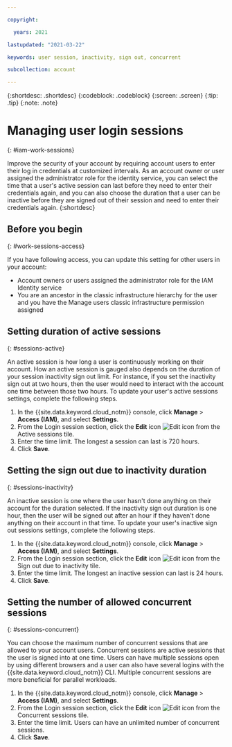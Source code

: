 ```yaml
---

copyright:

  years: 2021

lastupdated: "2021-03-22"

keywords: user session, inactivity, sign out, concurrent

subcollection: account

---
```


{:shortdesc: .shortdesc}
{:codeblock: .codeblock}
{:screen: .screen}
{:tip: .tip}
{:note: .note}

# Managing user login sessions
{: #iam-work-sessions}

Improve the security of your account by requiring account users to enter their log in credentials at customized intervals. As an account owner or user assigned the administrator role for the identity service, you can select the time that a user's active session can last before they need to enter their credentials again, and you can also choose the duration that a user can be inactive before they are signed out of their session and need to enter their credentials again. 
{:shortdesc}

## Before you begin
{: #work-sessions-access}

If you have following access, you can update this setting for other users in your account:

* Account owners or users assigned the administrator role for the IAM Identity service
* You are an ancestor in the classic infrastructure hierarchy for the user and you have the Manage users classic infrastructure permission assigned

## Setting duration of active sessions
{: #sessions-active}

An active session is how long a user is continuously working on their account. How an active session is gauged also depends on the duration of your session inactivity sign out limit. For instance, if you set the inactivity sign out at two hours, then the user would need to interact with the account one time between those two hours. To update your user's active sessions settings, complete the following steps.


1. In the {{site.data.keyword.cloud_notm}} console, click **Manage** &gt; **Access (IAM)**, and select **Settings**.
1. From the Login session section, click the **Edit** icon ![Edit icon](../icons/icon_write.svg) from the Active sessions tile. 
1. Enter the time limit. The longest a session can last is 720 hours. 
1. Click **Save**. 


## Setting the sign out due to inactivity duration
{: #sessions-inactivity}

An inactive session is one where the user hasn't done anything on their account for the duration selected. If the inactivity sign out duration is one hour, then the user will be signed out after an hour if they haven't done anything on their account in that time. To update your user's inactive sign out sessions settings, complete the following steps.

1. In the {{site.data.keyword.cloud_notm}} console, click **Manage** &gt; **Access (IAM)**, and select **Settings**.
1. From the Login session section, click the **Edit** icon ![Edit icon](../icons/icon_write.svg) from the Sign out due to inactivity tile. 
1. Enter the time limit. The longest an inactive session can last is 24 hours. 
1. Click **Save**. 


## Setting the number of allowed concurrent sessions
{: #sessions-concurrent}

You can choose the maximum number of concurrent sessions that are allowed to your account users. Concurrent sessions are active sessions that the user is signed into at one time. Users can have multiple sessions open by using different browsers and a user can also have several logins with the {{site.data.keyword.cloud_notm}} CLI. Multiple concurrent sessions are more beneficial for parallel workloads.

<!--How much of the security information should we have here? I can't think of anywhere in the docs where we mention "attackers">
This information is from Thomas Duerr: From functional side, unlimited concurrent sessions are more beneficial for parallel workload which is the state used in the IBM Cloud today without this new restriction functionality. It's beneficial since the customer can do as much independent logins as he likes to spawn, for instance, 100 CLI applications in parallel.
From security perspective, unlimited concurrent sessions make the impact much larger if an attacker somehow becomes able to spawn sessions in the users name. When the customer likes to do high-parallel processing, he can use, without limitation, as many parallel sessions as he likes in order to get as much data process as possible.
When the attacker becomes somehow able to leverage the login, and there's no session restrictions, they can do the very same, but for their purpose and paid for by the account. When concurrent sessions are limited, attackers are restricted to the amount of allowed parallel logins to process workload.-->

1. In the {{site.data.keyword.cloud_notm}} console, click **Manage** &gt; **Access (IAM)**, and select **Settings**.
1. From the Login session section, click the **Edit** icon ![Edit icon](../icons/icon_write.svg) from the Concurrent sessions tile. 
1. Enter the time limit. Users can have an unlimited number of concurrent sessions. 
1. Click **Save**. 



